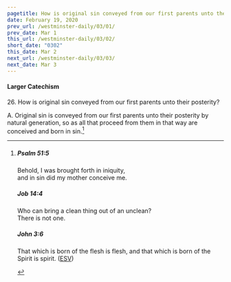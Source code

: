 ```yaml
---
pagetitle: How is original sin conveyed from our first parents unto their posterity?
date: February 19, 2020
prev_url: /westminster-daily/03/01/
prev_date: Mar 1
this_url: /westminster-daily/03/02/
short_date: "0302"
this_date: Mar 2
next_url: /westminster-daily/03/03/
next_date: Mar 3
---
```


#### Larger Catechism

26\. How is original sin conveyed from our first parents unto their posterity?

A. Original sin is conveyed from our first parents unto their posterity by natural generation, so as all that proceed from them in that way are conceived and born in sin.[^fnref:wlc1]


[^fnref:wlc1]: <div class="esv"><h5>Psalm 51:5</h5> <div class="esv-text"><div class="block-indent"> <p class="line-group" id="p19051005.01-1">Behold, I was brought forth in iniquity,<br /> <span class="indent"></span>and in sin did my mother conceive me.</p> </div> </div><h5>Job 14:4</h5> <div class="esv-text"><div class="block-indent"> <p class="line-group" id="p18014004.01-2">Who can bring a clean thing out of an unclean?<br /> <span class="indent"></span>There is not one.</p> </div> </div><h5>John 3:6</h5> <div class="esv-text"><p id="p43003006.01-3"><span class="woc">That which is born of the flesh is flesh, and that which is born of the Spirit is spirit.</span>  (<a href="http://www.esv.org" class="copyright">ESV</a>)</p> </div> </div>

